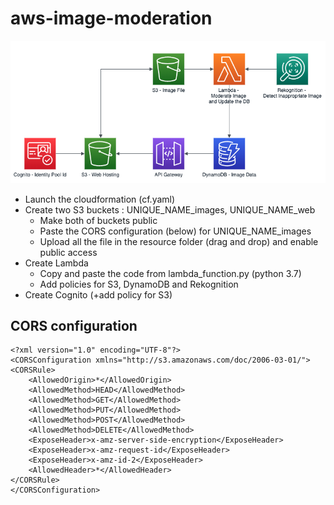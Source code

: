 # aws-image-moderation
![alt text](https://github.com/thejungwon/aws-image-moderation/blob/master/architecture.png "Logo Title Text 1")

* Launch the cloudformation (cf.yaml)
* Create two S3 buckets : UNIQUE_NAME_images, UNIQUE_NAME_web
  * Make both of buckets public
  * Paste the CORS configuration (below) for UNIQUE_NAME_images
  * Upload all the file in the resource folder (drag and drop) and enable public access
* Create Lambda 
  * Copy and paste the code from lambda_function.py (python 3.7)
  * Add policies for S3, DynamoDB and Rekognition
* Create Cognito (+add policy for S3)



## CORS configuration
```
<?xml version="1.0" encoding="UTF-8"?>
<CORSConfiguration xmlns="http://s3.amazonaws.com/doc/2006-03-01/">
<CORSRule>
    <AllowedOrigin>*</AllowedOrigin>
    <AllowedMethod>HEAD</AllowedMethod>
    <AllowedMethod>GET</AllowedMethod>
    <AllowedMethod>PUT</AllowedMethod>
    <AllowedMethod>POST</AllowedMethod>
    <AllowedMethod>DELETE</AllowedMethod>
    <ExposeHeader>x-amz-server-side-encryption</ExposeHeader>
    <ExposeHeader>x-amz-request-id</ExposeHeader>
    <ExposeHeader>x-amz-id-2</ExposeHeader>
    <AllowedHeader>*</AllowedHeader>
</CORSRule>
</CORSConfiguration>
```
